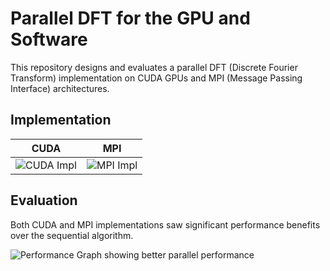 # Parallel DFT for the GPU and Software

This repository designs and evaluates a parallel DFT (Discrete Fourier Transform) implementation on CUDA GPUs and MPI (Message Passing Interface) architectures.

## Implementation
| CUDA  | MPI |
| ------------- | ------------- |
| ![CUDA Impl](https://raw.githubusercontent.com/bendl/soft354/master/report/img/cuda_impl1.jpg) | ![MPI Impl](https://raw.githubusercontent.com/bendl/soft354/master/report/img/mpi_impl1.jpg) |

## Evaluation
Both CUDA and MPI implementations saw significant performance benefits over the sequential algorithm.

![Performance Graph showing better parallel performance](https://raw.githubusercontent.com/bendl/soft354/blob/master/report/img/seq_vs_par.JPG)
